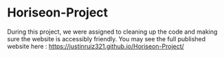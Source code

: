 # Horiseon-Project
During this project, we were assigned to cleaning up the code and making sure the website is accessibly friendly. You may see the full published website here :
https://justinruiz321.github.io/Horiseon-Project/
